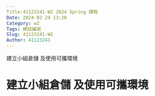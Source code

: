 ```yaml
---
Title:41123241-W2 2024 Spring 課程
Date: 2024-02-29 13:20
Category: w2
Tags: 網誌編寫
Slug: 41123241-W2
Author: 41123241
---
```


建立小組倉儲 及使用可攜環境

<!-- PELICAN_END_SUMMARY -->

# 建立小組倉儲 及使用可攜環境



